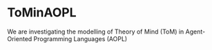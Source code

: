 # ToMinAOPL
We are investigating the modelling of Theory of Mind (ToM) in Agent-Oriented Programming Languages (AOPL)
